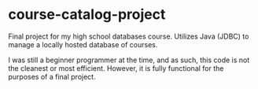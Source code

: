 # course-catalog-project
Final project for my high school databases course. Utilizes Java (JDBC) to manage a locally hosted database of courses.

I was still a beginner programmer at the time, and as such, this code is not the cleanest or most efficient. However, it is fully functional for the purposes of a final project.
